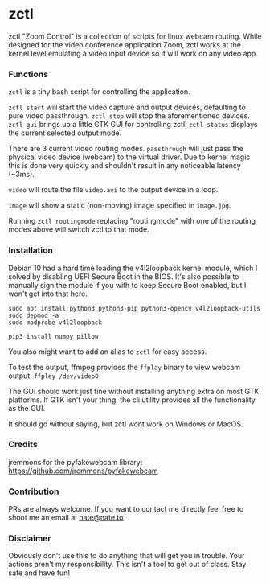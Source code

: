 # zctl
zctl "Zoom Control" is a collection of scripts for linux webcam routing. While designed for the video conference application Zoom, zctl works at the kernel level emulating a video input device so it will work on any video app.

### Functions
`zctl` is a tiny bash script for controlling the application.

`zctl start` will start the video capture and output devices, defaulting to pure video passthrough.
`zctl stop` will stop the aforementioned devices.
`zctl gui` brings up a little GTK GUI for controlling zctl.
`zctl status` displays the current selected output mode.

There are 3 current video routing modes.
`passthrough` will just pass the physical video device (webcam) to the virtual driver. Due to kernel magic this is done very quickly and shouldn't result in any noticeable latency (~3ms).

`video` will route the file `video.avi` to the output device in a loop.

`image` will show a static (non-moving) image specified in `image.jpg`.

Running `zctl routingmode` replacing "routingmode" with one of the routing modes above will switch zctl to that mode.

### Installation
Debian 10 had a hard time loading the v4l2loopback kernel module, which I solved by disabling UEFI Secure Boot in the BIOS. It's also possible to manually sign the module if you with to keep Secure Boot enabled, but I won't get into that here.

```
sudo apt install python3 python3-pip python3-opencv v4l2loopback-utils
sudo depmod -a
sudo modprobe v4l2loopback

pip3 install numpy pillow
```

You also might want to add an alias to `zctl` for easy access.

To test the output, ffmpeg provides the `ffplay` binary to view webcam output. `ffplay /dev/video0`

The GUI should work just fine without installing anything extra on most GTK platforms. If GTK isn't your thing, the cli utility provides all the functionality as the GUI.

It should go without saying, but zctl wont work on Windows or MacOS.


### Credits
jremmons for the pyfakewebcam library: https://github.com/jremmons/pyfakewebcam


### Contribution
PRs are always welcome. If you want to contact me directly feel free to shoot me an email at nate@nate.to


### Disclaimer
Obviously don't use this to do anything that will get you in trouble. Your actions aren't my responsibility. This isn't a tool to get out of class. Stay safe and have fun!
